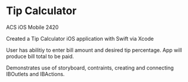 # Tip Calculator
ACS iOS Mobile 2420

Created a Tip Calculator iOS application with Swift via Xcode 


User has abilitiy to enter bill amount and desired tip percentage. App will produce bill total to be paid. 

Demonstrates use of storyboard, contraints, creating and connecting IBOutlets and IBActions.
